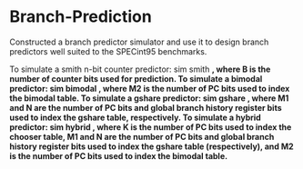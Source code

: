 # Branch-Prediction
Constructed a branch predictor simulator and use it to design branch predictors well suited to the SPECint95 benchmarks.


To simulate a smith n-bit counter predictor: sim smith <B> <tracefile>, where B is the number of counter bits used for prediction.
To simulate a bimodal predictor: sim bimodal <M2> <tracefile>, where M2 is the number of PC bits used to index the bimodal table.
To simulate a gshare predictor: sim gshare <M1> <N> <tracefile>, where M1 and N are the number of PC bits and global branch history register bits used to index the gshare table, respectively.
To simulate a hybrid predictor: sim hybrid <K> <M1> <N> <M2> <tracefile>, where K is the number of PC bits used to index the chooser table, M1 and N are the number of PC bits and global branch history register bits used to index
the gshare table (respectively), and M2 is the number of PC bits used to index the bimodal table.
